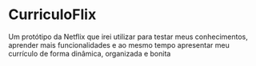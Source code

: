 # CurriculoFlix
Um protótipo da Netflix que irei utilizar para testar meus conhecimentos, aprender mais funcionalidades e ao mesmo tempo apresentar meu currículo de forma dinâmica, organizada e bonita
